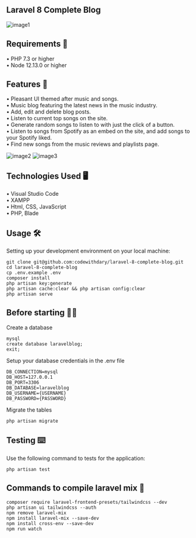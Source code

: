 ## Laravel 8 Complete Blog
![image1](https://github.com/orchidbit/blog/assets/111306604/6540d2aa-344c-44c1-84ac-6192ed6a86cc)

## Requirements 📄
•	PHP 7.3 or higher <br>
•	Node 12.13.0 or higher <br>

## Features 🎵 
•	Pleasant UI themed after music and songs. <br>
•	Music blog featuring the latest news in the music industry. <br>
•   Add, edit and delete blog posts. <br>
•	Listen to current top songs on the site. <br>
•	Generate random songs to listen to with just the click of a button. <br>
•   Listen to songs from Spotify as an embed on the site, and add songs to your Spotify liked. <br>
•	Find new songs from the music reviews and playlists page. <br>

![image2](https://github.com/orchidbit/blog/assets/111306604/eb37705e-18f7-4f8b-8738-3282d7221741)
![image3](https://github.com/orchidbit/blog/assets/111306604/a1e5ef59-0ddb-4180-8112-ea8f29c29456)

## Technologies Used 🖥️
• Visual Studio Code <br>
• XAMPP <br>
• Html, CSS, JavaScript <br>
• PHP, Blade <br>

## Usage 🛠️<br>
Setting up your development environment on your local machine: <br>
```
git clone git@github.com:codewithdary/laravel-8-complete-blog.git
cd laravel-8-complete-blog
cp .env.example .env
composer install
php artisan key:generate
php artisan cache:clear && php artisan config:clear
php artisan serve
```

## Before starting 👩‍💻<br>
Create a database <br>
```
mysql
create database laravelblog;
exit;
```

Setup your database credentials in the .env file<br>
```
DB_CONNECTION=mysql
DB_HOST=127.0.0.1
DB_PORT=3306
DB_DATABASE=laravelblog
DB_USERNAME={USERNAME}
DB_PASSWORD={PASSWORD}
```

Migrate the tables
```
php artisan migrate
```

## Testing ⌨️
Use the following command to tests for the application: <br>
```
php artisan test
```

## Commands to compile laravel mix 📄
```
composer require laravel-frontend-presets/tailwindcss --dev
php artisan ui tailwindcss --auth
npm remove laravel-mix
npm install laravel-mix --save-dev
npm install cross-env --save-dev
npm run watch
```
